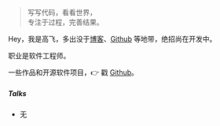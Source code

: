 > 写写代码，看看世界，  
> 专注于过程，完善结果。

Hey，我是高飞，多出没于[博客](https://ipages.top)、[Github](http://github.com/feitouch) 等地带，绝招尚在开发中。

职业是软件工程师。

一些作品和开源软件项目，👉 戳 [Github](http://github.com/feitouch)。 


##### Talks

- 无


[1]: //huangxuan.me/2015/07/09/js-module-7day/
[2]: //huangxuan.me/2015/12/28/css-sucks-2015/
[3]: //huangxuan.me/2016/06/05/pwa-in-my-pov/
[4]: //huangxuan.me/2016/10/20/pwa-qcon2016/
[5]: //huangxuan.me/2016/11/20/sw-101-gdgdf/
[6]: https://yanshuo.io/assets/player/?deck=58ac8598b123db0067292f92 "PWA Rehashing"
[7]: https://yanshuo.io/assets/player/?deck=593ad6fbfe88c2006a0a0d6d "The State of PWA"
[8]: https://yanshuo.io/assets/player/?deck=594d673d570c357d0698a950 "Building PWA"
[9]: //huangxuan.me/jsconfcn2017/


